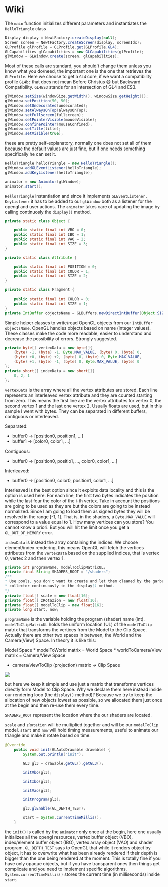 # Wiki

The `main` function initializes different parameters and instantiates the `HelloTriangle` class
```java
Display display = NewtFactory.createDisplay(null);
Screen screen = NewtFactory.createScreen(display, screenIdx);
GLProfile glProfile = GLProfile.get(GLProfile.GL4);
GLCapabilities glCapabilities = new GLCapabilities(glProfile);
glWindow = GLWindow.create(screen, glCapabilities);
```
Most of these calls are standard, you should't change them unless you know what you do/need, the important one is the one that retrieves the `GLProfile`. Here we choose to get a `GL4` core, if we want a compatibility profile `GL4bc` that does not mean Before Christus :smile: but Backward Compatibility. `GL4ES3` stands for an intersection of GL4 and ES3.
```java
glWindow.setSize(windowSize.getWidth(), windowSize.getHeight());
glWindow.setPosition(50, 50);
glWindow.setUndecorated(undecorated);
glWindow.setAlwaysOnTop(alwaysOnTop);
glWindow.setFullscreen(fullscreen);
glWindow.setPointerVisible(mouseVisible);
glWindow.confinePointer(mouseConfined);
glWindow.setTitle(title);
glWindow.setVisible(true);
```
these are pretty self-explanatory, normally one does not set all of them because the default values are just fine, but if one needs something specifically he can set it.
```java
HelloTriangle helloTriangle = new HelloTriangle();
glWindow.addGLEventListener(helloTriangle);
glWindow.addKeyListener(helloTriangle);

animator = new Animator(glWindow);
animator.start();
```
`HelloTriangle` instantiation and since it implements `GLEventListener, KeyListener` it has to be added to our `glWindow` both as a listener for the opengl and user actions. The `animator` takes care of updating the image by calling continuosly the `display()` method.
```java
private static class Object {

    public static final int VBO = 0;
    public static final int IBO = 1;
    public static final int VAO = 2;
    public static final int SIZE = 3;
}

private static class Attribute {

    public static final int POSITION = 0;
    public static final int COLOR = 1;
    public static final int SIZE = 2;
}

private static class Fragment {

    public static final int COLOR = 0;
    public static final int SIZE = 1;
}
private IntBuffer objectsName = GLBuffers.newDirectIntBuffer(Object.SIZE);
```
Simple helper classes to write/read OpenGL objects from our `IntBuffer objectsName`. OpenGL handles objects based on name (integer values). These classes make the code more readable, easier to understand and decrease the possibility of errors. Strongly suggested.
```java
private byte[] vertexData = new byte[]{
    (byte) -1, (byte) -1, Byte.MAX_VALUE, (byte) 0, (byte) 0,
    (byte) +0, (byte) +2, (byte) 0, (byte) 0, Byte.MAX_VALUE,
    (byte) +1, (byte) -1, (byte) 0, Byte.MAX_VALUE, (byte) 0
};
private short[] indexData = new short[]{
    0, 2, 1
};
```
`vertexData` is the array where all the vertex attributes are stored. Each line represents an interleaved vertex attribute and they are counted starting from zero. This means the first line are the vertex attributes for vertex 0, the second vertex 1 and the last one vertex 2. Usually floats are used, but in this sample I went with bytes. 
They can be separated in different buffers, contiguous or interleaved.

Separated:
* buffer0 -> [position0, position1, ...]
* buffer1 -> [color0, color1, ...]

Contiguous:
* buffer0 -> [position0, positio1, ..., color0, color1, ...]

Interleaved:
* buffer0 -> [position0, color0, position1, color1, ...]
 

Interleaved is the best option since it exploits data locality and this is the option is used here. For each line, the first two bytes indicates the position while the last four the color of the i-th vertex. Take in account the positions are going to be used as they are but the colors are going to be instead normalized. Since I am going to load them as signed bytes they will be resolved in the range [-1, 1]. That is, in the shaders, a `Byte.MAX_VALUE` will correspond to a value equal to 1.
How many vertices can you store? You cannot know a priori. But you will hit the limit once you get a `GL_OUT_OF_MEMORY` error.

`indexData` is instead the array containing the indices. We choose element/index rendering, this means OpenGL will fetch the vertices attributes from the `vertexData` based on the supplied indices, that is vertex 0, vertex 2 and then vertex 1.
```java
private int programName, modelToClipMatrixUL;
private final String SHADERS_ROOT = "/shaders";
/**
* Use pools, you don't want to create and let them cleaned by the garbage
* collector continuously in the display() method.
*/
private float[] scale = new float[16];
private float[] zRotazion = new float[16];
private float[] modelToClip = new float[16];
private long start, now;
```
`programName` is the variable holding the program (shader) name (int). `modelToClipMatrixUL` holds the uniform 
location (UL) of the `modelToClip` matrix that transforms the vertices from the Model to the Clip Space. 
Actually there are other two spaces in between, the World and the Camera(View) Space. In theory it is like this:

Model Space * modelToWorld matrix = World Space * worldToCamera/View matrix = Camera/View Space 
* camera/viewToClip (projection) matrix -> Clip Space

<a href="url"><img src="http://web.archive.org/web/20140106105946/http://www.arcsynthesis.org/gltut/Positioning/TransformPipeline.svg"></a>

but here we keep it simple and use just a matrix that transforms vertices directly form Model to Clip Space.
Why we declare them here instead inside our rendering loop (the `display()` method)? Because we try to keep
the allocation of new objects lowest as possible, so we allocated them just once at the begin and then re-use
them every time.

`SHADERS_ROOT` represent the location where the our shaders are located.

`scale` and `zRotation` will be multiplied together and will be our `modelToClip` model. `start` and `now` 
will hold timing measurements, useful to animate our triangle and make it rotate based on time.
```java
@Override
    public void init(GLAutoDrawable drawable) {
        System.out.println("init");

        GL3 gl3 = drawable.getGL().getGL3();

        initVbo(gl3);

        initIbo(gl3);

        initVao(gl3);

        initProgram(gl3);

        gl3.glEnable(GL_DEPTH_TEST);

        start = System.currentTimeMillis();
    }
```
the `init()` is called by the `animator` only once at the begin, here one usually initializes all the opengl
resources, vertex buffer object (VBO), index/element buffer object (IBO), vertex array object (VAO) and shader
program. `GL_DEPTH_TEST` says to OpenGL that while it renders object by object, it has to overwrite what has
been already rendered if their depth is bigger than the one being rendered at the moment. This is totally 
fine if you have only opaque objects, but if you have transparent ones then things get complicate and you need
to implement specific algorithms. `System.currentTimeMillis()` stores the current time (in milliseconds) 
inside `start`.
